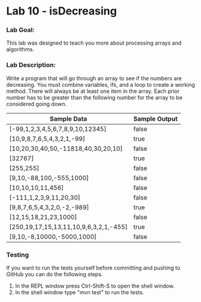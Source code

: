 # Lab 10 - isDecreasing

### Lab Goal: ###

This lab was designed to teach you more about processing arrays and algorithms.

### Lab Description: ###

Write a program that will go through an array to see if the numbers are decreasing. You must combine variables, ifs, and a loop to create a working method. There will always be at least one item in the array. Each prior number has to be greater than the following number for the array to be considered going down.

Sample Data | Sample Output
------------|--------------
[-99,1,2,3,4,5,6,7,8,9,10,12345] | false
[10,9,8,7,6,5,4,3,2,1,-99] | true
[10,20,30,40,50,-11818,40,30,20,10] | false
[32767] | true
[255,255] | false
[9,10,-88,100,-555,1000] | false
[10,10,10,11,456] | false
[-111,1,2,3,9,11,20,30] | false
[9,8,7,6,5,4,3,2,0,-2,-989] | true
[12,15,18,21,23,1000] | false
[250,19,17,15,13,11,10,9,6,3,2,1,-455] | true
[9,10,-8,10000,-5000,1000] | false

### Testing ###

If you want to run the tests yourself before committing and pushing to GitHub you can do the following steps.

1. In the REPL window press Ctrl-Shift-S to open the shell window.
2. In the shell window type "mvn test" to run the tests.
